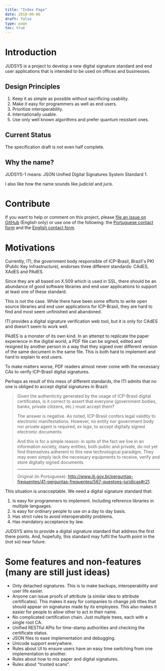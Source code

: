 ```yaml
---
title: "Index Page"
date: 2018-09-06
draft: false
type: page
toc: true
---
```


# Introduction

JUDSYS is a project to develop a new digital signature standard and end user applications that is intended to be used on offices and businesses.

## Design Principles

  1. Keep it as simple as possible without sacrificing usability.
  2. Make it easy for programmers as well as end users.
  3. Prioritize interoperability.
  4. Internationally usable.
  5. Use only well known algorithms and prefer quantum resistant ones.

## Current Status

The specification draft is not even half complete.

## Why the name?

JUDSYS-1 means: JSON Unified Digital Signatures System Standard 1.

I also like how the name sounds like *judicial* and *juris*. 

# Contribute

If you want to help or comment on this project, please [file an issue on GitHub](https://github.com/JUDSYS/v1Spec/issues) (English only) or use one of the following: the [Portuguese contact form](https://goo.gl/forms/0ZvcYGGLDq9EA22C3) and the [English contact form](https://goo.gl/forms/uijCieF4cWvsPTHX2).

# Motivations

Currently, ITI, the government body responsible of ICP-Brasil, Brazil's PKI (Public Key Infrastructure), endorses three different standards: CAdES, XAdES and PAdES.

Since they are all based on X.509 which is used in SSL, there should be an abundance of good software libraries and end user applications to support at least one of these standard.

This is not the case. While there have been some efforts to write open source libraries and end user applications for ICP-Brasil, they are hard to find and most seem unfinished and abandoned.

ITI provides a digital signature verification web tool, but it is only for CAdES and doesn't seem to work well.

PAdES is a monster of its own kind. In an attempt to replicate the paper experience in the digital world, a PDF file can be signed, edited and resigned by another person in a way that they signed over different version of the same document in the same file. This is both hard to implement and hard to explain to end users.

To make matters worse, PDF readers almost never come with the necessary CAs to verify ICP-Brasil digital signatures.

Perhaps as result of this mess of different standards, the ITI admits that no one is obliged to accept digital signatures in Brazil:

>Given the authenticity generated by the usage of ICP-Brasil digital certificates, is it correct to assert that everyone (government bodies, banks, private citizens, etc.) must accept them?
>
>The answer is negative. As noted, ICP-Brasil confers legal validity to electronic manifestations. However, no entity nor government body nor private agent is required, *ex lege*, to accept digitally signed electronic documents.
>
>And this is for a simple reason: in spite of the fact we live in an information society, many entities, both public and private, do not yet find themselves adherent to this new technological paradigm. They may even simply lack the necessary equipments to receive, verify and store digitally signed documents.
>
>----
>
>Original (in Portuguese): <http://www.iti.gov.br/perguntas-frequentes/41-perguntas-frequentes/567-questoes-juridicas#r21>. 

This situation is unacceptable. We need a digital signature standard that:

1. Is easy for programmers to implement. Including reference libraries in multiple languages.
2. Is easy for ordinary people to use on a day to day basis.
3. Has strict rules to avoid interoperability problems.
4. Has mandatory acceptance by law.

JUDSYS aims to provide a digital signature standard that address the first there points. And, hopefully, this standard may fulfil the fourth point in the (not so) near future.

# Some features and non-features (many are still just ideas)

  * Only detached signatures. This is to make backups, interoperability and user life easier.
  * Anyone can issue proofs of attribute (a similar idea to attribute certificates). This makes it easy for companies to change job titles that should appear on signatures made by its employees. This also makes it easier for people to allow other to act in their name.
  * No complicated certification chain. Just multiple trees, each with a single root CA.
  * Unified RESTful APIs for time-stamp authorities and checking the certificate status.
  * JSON files to ease implementation and debugging.
  * Unicode support everywhere.
  * Rules about UI to ensure users have an easy time switching from one implementation to another.
  * Rules about how to mix paper and digital signatures.
  * Rules about "trusted scans".

